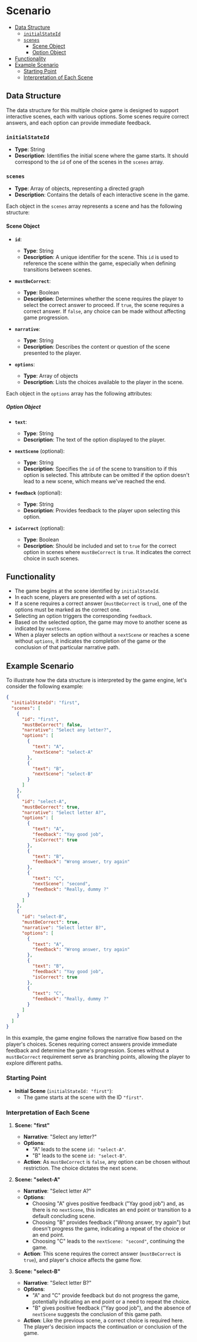 # Scenario

* [Data Structure ](#data-structure)
    + [`initialStateId`](#initialstateid)
    + [`scenes`](#scenes)
        - [Scene Object](#scene-object)
        * [Option Object](#option-object)
* [Functionality](#functionality)
* [Example Scenario](#example-scenario)
    + [Starting Point](#starting-point)
    + [Interpretation of Each Scene](#interpretation-of-each-scene)

## Data Structure 

The data structure for this multiple choice game is designed to support interactive scenes, each with various options. Some scenes require correct answers, and each option can provide immediate feedback.

### `initialStateId`

- **Type**: String
- **Description**: Identifies the initial scene where the game starts. It should correspond to the `id` of one of the scenes in the `scenes` array.

### `scenes`

- **Type**: Array of objects, representing a directed graph
- **Description**: Contains the details of each interactive scene in the game.

Each object in the `scenes` array represents a scene and has the following structure:

#### Scene Object

- **`id`**:
  - **Type**: String
  - **Description**: A unique identifier for the scene. This `id` is used to reference the scene within the game, especially when defining transitions between scenes.

- **`mustBeCorrect`**:
  - **Type**: Boolean
  - **Description**: Determines whether the scene requires the player to select the correct answer to proceed. If `true`, the scene requires a correct answer. If `false`, any choice can be made without affecting game progression.

- **`narrative`**:
  - **Type**: String
  - **Description**: Describes the content or question of the scene presented to the player.

- **`options`**:
  - **Type**: Array of objects
  - **Description**: Lists the choices available to the player in the scene.

Each object in the `options` array has the following attributes:

##### Option Object

- **`text`**:
  - **Type**: String
  - **Description**: The text of the option displayed to the player.

- **`nextScene`** (optional):
  - **Type**: String
  - **Description**: Specifies the `id` of the scene to transition to if this option is selected. This attribute can be omitted if the option doesn't lead to a new scene, which means we've reached the end.

- **`feedback`** (optional):
  - **Type**: String
  - **Description**: Provides feedback to the player upon selecting this option.

- **`isCorrect`** (optional):
  - **Type**: Boolean
  - **Description**: Should be included and set to `true` for the correct option in scenes where `mustBeCorrect` is `true`. It indicates the correct choice in such scenes.

## Functionality

- The game begins at the scene identified by `initialStateId`.
- In each scene, players are presented with a set of options.
- If a scene requires a correct answer (`mustBeCorrect` is `true`), one of the options must be marked as the correct one.
- Selecting an option triggers the corresponding `feedback`.
- Based on the selected option, the game may move to another scene as indicated by `nextScene`.
- When a player selects an option without a `nextScene` or reaches a scene without `options`, it indicates the completion of the game or the conclusion of that particular narrative path.

## Example Scenario

To illustrate how the data structure is interpreted by the game engine, let's consider the following example:

```json
{
  "initialStateId": "first",
  "scenes": [
    {
      "id": "first",
      "mustBeCorrect": false,
      "narrative": "Select any letter?",
      "options": [
        {
          "text": "A",
          "nextScene": "select-A"
        },
        {
          "text": "B",
          "nextScene": "select-B"
        }
      ]
    },
    {
      "id": "select-A",
      "mustBeCorrect": true,
      "narrative": "Select letter A?",
      "options": [
        {
          "text": "A",
          "feedback": "Yay good job",
          "isCorrect": true
        },
        {
          "text": "B",
          "feedback": "Wrong answer, try again"
        },
        {
          "text": "C",
          "nextScene": "second",
          "feedback": "Really, dummy ?"
        }
      ]
    },
    {
      "id": "select-B",
      "mustBeCorrect": true,
      "narrative": "Select letter B?",
      "options": [
        {
          "text": "A",
          "feedback": "Wrong answer, try again"
        },
        {
          "text": "B",
          "feedback": "Yay good job",
          "isCorrect": true
        },
        {
          "text": "C",
          "feedback": "Really, dummy ?"
        }
      ]
    }
  ]
}
```

In this example, the game engine follows the narrative flow based on the player's choices. Scenes requiring correct answers provide immediate feedback and determine the game's progression. Scenes without a `mustBeCorrect` requirement serve as branching points, allowing the player to explore different paths.

### Starting Point

- **Initial Scene** (`initialStateId: "first"`):
  - The game starts at the scene with the ID `"first"`.

### Interpretation of Each Scene

1. **Scene: "first"**
   - **Narrative**: "Select any letter?"
   - **Options**:
     - "A" leads to the scene `id: "select-A"`.
     - "B" leads to the scene `id: "select-B"`.
   - **Action**: As `mustBeCorrect` is `false`, any option can be chosen without restriction. The choice dictates the next scene.

2. **Scene: "select-A"**
   - **Narrative**: "Select letter A?"
   - **Options**:
     - Choosing "A" gives positive feedback ("Yay good job") and, as there is no `nextScene`, this indicates an end point or transition to a default concluding scene.
     - Choosing "B" provides feedback ("Wrong answer, try again") but doesn't progress the game, indicating a repeat of the choice or an end point.
     - Choosing "C" leads to the `nextScene: "second"`, continuing the game.
   - **Action**: This scene requires the correct answer (`mustBeCorrect` is `true`), and player's choice affects the game flow.

3. **Scene: "select-B"**
   - **Narrative**: "Select letter B?"
   - **Options**:
     - "A" and "C" provide feedback but do not progress the game, potentially indicating an end point or a need to repeat the choice.
     - "B" gives positive feedback ("Yay good job"), and the absence of `nextScene` suggests the conclusion of this game path.
   - **Action**: Like the previous scene, a correct choice is required here. The player's decision impacts the continuation or conclusion of the game.

